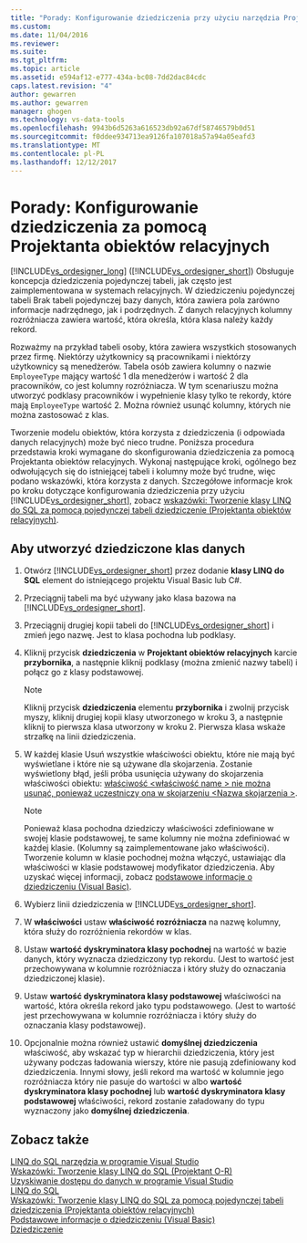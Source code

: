 ```yaml
---
title: "Porady: Konfigurowanie dziedziczenia przy użyciu narzędzia Projektant O R | Dokumentacja firmy Microsoft"
ms.custom: 
ms.date: 11/04/2016
ms.reviewer: 
ms.suite: 
ms.tgt_pltfrm: 
ms.topic: article
ms.assetid: e594af12-e777-434a-bc08-7dd2dac84cdc
caps.latest.revision: "4"
author: gewarren
ms.author: gewarren
manager: ghogen
ms.technology: vs-data-tools
ms.openlocfilehash: 9943b6d5263a616523db92a67df58746579b0d51
ms.sourcegitcommit: f0ddee934713ea9126fa107018a57a94a05eafd3
ms.translationtype: MT
ms.contentlocale: pl-PL
ms.lasthandoff: 12/12/2017
---
```

# <a name="how-to-configure-inheritance-by-using-the-or-designer"></a>Porady: Konfigurowanie dziedziczenia za pomocą Projektanta obiektów relacyjnych
[!INCLUDE[vs_ordesigner_long](../data-tools/includes/vs_ordesigner_long_md.md)] ([!INCLUDE[vs_ordesigner_short](../data-tools/includes/vs_ordesigner_short_md.md)]) Obsługuje koncepcja dziedziczenia pojedynczej tabeli, jak często jest zaimplementowana w systemach relacyjnych. W dziedziczeniu pojedynczej tabeli Brak tabeli pojedynczej bazy danych, która zawiera pola zarówno informacje nadrzędnego, jak i podrzędnych. Z danych relacyjnych kolumny rozróżniacza zawiera wartość, która określa, która klasa należy każdy rekord.  
  
Rozważmy na przykład tabeli osoby, która zawiera wszystkich stosowanych przez firmę. Niektórzy użytkownicy są pracownikami i niektórzy użytkownicy są menedżerów. Tabela osób zawiera kolumny o nazwie `EmployeeType` mający wartość 1 dla menedżerów i wartość 2 dla pracowników, co jest kolumny rozróżniacza. W tym scenariuszu można utworzyć podklasy pracowników i wypełnienie klasy tylko te rekordy, które mają `EmployeeType` wartość 2. Można również usunąć kolumny, których nie można zastosować z klas.  
  
Tworzenie modelu obiektów, która korzysta z dziedziczenia (i odpowiada danych relacyjnych) może być nieco trudne. Poniższa procedura przedstawia kroki wymagane do skonfigurowania dziedziczenia za pomocą Projektanta obiektów relacyjnych. Wykonaj następujące kroki, ogólnego bez odwołujących się do istniejącej tabeli i kolumny może być trudne, więc podano wskazówki, która korzysta z danych. Szczegółowe informacje krok po kroku dotyczące konfigurowania dziedziczenia przy użyciu [!INCLUDE[vs_ordesigner_short](../data-tools/includes/vs_ordesigner_short_md.md)], zobacz [wskazówki: Tworzenie klasy LINQ do SQL za pomocą pojedynczej tabeli dziedziczenie (Projektanta obiektów relacyjnych)](../data-tools/walkthrough-creating-linq-to-sql-classes-by-using-single-table-inheritance-o-r-designer.md).  
  
## <a name="to-create-inherited-data-classes"></a>Aby utworzyć dziedziczone klas danych
  
1.  Otwórz [!INCLUDE[vs_ordesigner_short](../data-tools/includes/vs_ordesigner_short_md.md)] przez dodanie **klasy LINQ do SQL** element do istniejącego projektu Visual Basic lub C#.  
  
2.  Przeciągnij tabeli ma być używany jako klasa bazowa na [!INCLUDE[vs_ordesigner_short](../data-tools/includes/vs_ordesigner_short_md.md)].  
  
3.  Przeciągnij drugiej kopii tabeli do [!INCLUDE[vs_ordesigner_short](../data-tools/includes/vs_ordesigner_short_md.md)] i zmień jego nazwę. Jest to klasa pochodna lub podklasy.  
  
4.  Kliknij przycisk **dziedziczenia** w **Projektant obiektów relacyjnych** karcie **przybornika**, a następnie kliknij podklasy (można zmienić nazwy tabeli) i połącz go z klasy podstawowej.  
  
    > [!NOTE]
    >  Kliknij przycisk **dziedziczenia** elementu **przybornika** i zwolnij przycisk myszy, kliknij drugiej kopii klasy utworzonego w kroku 3, a następnie kliknij to pierwsza klasa utworzony w kroku 2. Pierwsza klasa wskaże strzałkę na linii dziedziczenia.  
  
5.  W każdej klasie Usuń wszystkie właściwości obiektu, które nie mają być wyświetlane i które nie są używane dla skojarzenia. Zostanie wyświetlony błąd, jeśli próba usunięcia używany do skojarzenia właściwości obiektu: [właściwość \<właściwość name > nie można usunąć, ponieważ uczestniczy ona w skojarzeniu \<Nazwa skojarzenia >](../data-tools/the-property-property-name-cannot-be-deleted-because-it-is-participating-in-the-association-association-name.md).  
  
    > [!NOTE]
    >  Ponieważ klasa pochodna dziedziczy właściwości zdefiniowane w swojej klasie podstawowej, te same kolumny nie można zdefiniować w każdej klasie. (Kolumny są zaimplementowane jako właściwości). Tworzenie kolumn w klasie pochodnej można włączyć, ustawiając dla właściwości w klasie podstawowej modyfikator dziedziczenia. Aby uzyskać więcej informacji, zobacz [podstawowe informacje o dziedziczeniu (Visual Basic)](/dotnet/visual-basic/programming-guide/language-features/objects-and-classes/inheritance-basics).  
  
6.  Wybierz linii dziedziczenia w [!INCLUDE[vs_ordesigner_short](../data-tools/includes/vs_ordesigner_short_md.md)].  
  
7.  W **właściwości** ustaw **właściwość rozróżniacza** na nazwę kolumny, która służy do rozróżnienia rekordów w klas.  
  
8.  Ustaw **wartość dyskryminatora klasy pochodnej** na wartość w bazie danych, który wyznacza dziedziczony typ rekordu. (Jest to wartość jest przechowywana w kolumnie rozróżniacza i który służy do oznaczania dziedziczonej klasie).  
  
9. Ustaw **wartość dyskryminatora klasy podstawowej** właściwości na wartość, która określa rekord jako typu podstawowego. (Jest to wartość jest przechowywana w kolumnie rozróżniacza i który służy do oznaczania klasy podstawowej).  
  
10. Opcjonalnie można również ustawić **domyślnej dziedziczenia** właściwość, aby wskazać typ w hierarchii dziedziczenia, który jest używany podczas ładowania wierszy, które nie pasują zdefiniowany kod dziedziczenia. Innymi słowy, jeśli rekord ma wartość w kolumnie jego rozróżniacza który nie pasuje do wartości w albo **wartość dyskryminatora klasy pochodnej** lub **wartość dyskryminatora klasy podstawowej** właściwości, rekord zostanie załadowany do typu wyznaczony jako **domyślnej dziedziczenia**.  
  
## <a name="see-also"></a>Zobacz także
[LINQ do SQL narzędzia w programie Visual Studio](../data-tools/linq-to-sql-tools-in-visual-studio2.md)   
[Wskazówki: Tworzenie klasy LINQ do SQL (Projektant O-R)](how-to-create-linq-to-sql-classes-mapped-to-tables-and-views-o-r-designer.md)   
[Uzyskiwanie dostępu do danych w programie Visual Studio](../data-tools/accessing-data-in-visual-studio.md)   
[LINQ do SQL](/dotnet/framework/data/adonet/sql/linq/index)   
[Wskazówki: Tworzenie klasy LINQ do SQL za pomocą pojedynczej tabeli dziedziczenia (Projektanta obiektów relacyjnych)](../data-tools/walkthrough-creating-linq-to-sql-classes-by-using-single-table-inheritance-o-r-designer.md)   
[Podstawowe informacje o dziedziczeniu (Visual Basic)](/dotnet/visual-basic/programming-guide/language-features/objects-and-classes/inheritance-basics)  
[Dziedziczenie](/dotnet/csharp/programming-guide/classes-and-structs/inheritance)